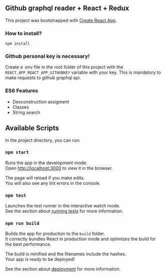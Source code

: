 ## Github graphql reader + React + Redux

This project was bootstrapped with [Create React App](https://github.com/facebook/create-react-app).

### How to install? 
`npm install`
 
### Github personal key is necessary! 
Create a .env file in the root folder of this project with the `REACT_APP_REACT_APP_GITHUBKEY` variable with your key. This is mandatory to make requests to github graphql api.

### ES6 Features

- Desconstruction assigment
- Classes
- String search

## Available Scripts

In the project directory, you can run:

### `npm start`

Runs the app in the development mode.<br>
Open [http://localhost:3000](http://localhost:3000) to view it in the browser.

The page will reload if you make edits.<br>
You will also see any lint errors in the console.

### `npm test`

Launches the test runner in the interactive watch mode.<br>
See the section about [running tests](https://facebook.github.io/create-react-app/docs/running-tests) for more information.

### `npm run build`

Builds the app for production to the `build` folder.<br>
It correctly bundles React in production mode and optimizes the build for the best performance.

The build is minified and the filenames include the hashes.<br>
Your app is ready to be deployed!

See the section about [deployment](https://facebook.github.io/create-react-app/docs/deployment) for more information.
